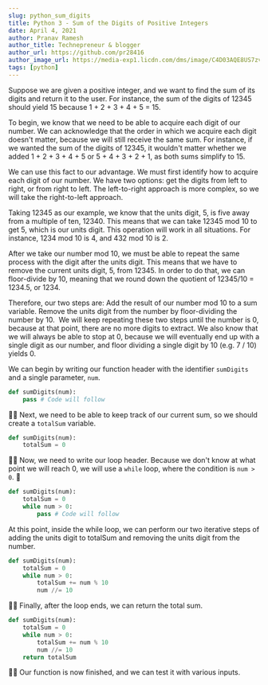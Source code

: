 ```yaml
---
slug: python_sum_digits
title: Python 3 - Sum of the Digits of Positive Integers
date: April 4, 2021
author: Pranav Ramesh
author_title: Technepreneur & blogger
author_url: https://github.com/pr28416
author_image_url: https://media-exp1.licdn.com/dms/image/C4D03AQE8US7zv3uUhQ/profile-displayphoto-shrink_400_400/0/1619024957277?e=1626912000&v=beta&t=cDgil4bLuNR5N8cVLnZHlmfiHcZ_ad0HKC2KsPbONfM
tags: [python]
---
```


Suppose we are given a positive integer, and we want to find the sum of its digits and return it to the user. For instance, the sum of the digits of 12345 should yield 15  because 1 + 2 + 3 + 4 + 5 = 15.

To begin, we know that we need to be able to acquire each digit of our number. We can acknowledge that the order in which we acquire each digit doesn't matter, because we will still receive the same sum. For instance, if we wanted the sum of the digits of 12345, it wouldn't matter whether we added 1 + 2 + 3 + 4 + 5 or 5 + 4 + 3 + 2 + 1, as both sums simplify to 15.

We can use this fact to our advantage. We must first identify how to acquire each digit of our number. We have two options: get the digits from left to right, or from right to left. The left-to-right approach is more complex, so we will take the right-to-left approach.

Taking 12345 as our example, we know that the units digit, 5, is five away from a multiple of ten, 12340. This means that we can take 12345 mod 10 to get 5, which is our units digit. This operation will work in all situations. For instance, 1234 mod 10 is 4, and 432 mod 10 is 2.

After we take our number mod 10, we must be able to repeat the same process with the digit after the units digit. This means that we have to remove the current units digit, 5, from 12345. In order to do that, we can floor-divide by 10, meaning that we round down the quotient of 12345/10 = 1234.5, or 1234.

Therefore, our two steps are:
Add the result of our number mod 10 to a sum variable.
Remove the units digit from the number by floor-dividing the number by 10.
​
We will keep repeating these two steps until the number is 0, because at that point, there are no more digits to extract. We also know that we will always be able to stop at 0, because we will eventually end up with a single digit as our number, and floor dividing a single digit by 10 (e.g. 7 / 10) yields 0.

We can begin by writing our function header with the identifier `sumDigits` and a single parameter, `num​`.

```python title="Define sumDigits()"
def sumDigits(num):
    pass # Code will follow
```

Next, we need to be able to keep track of our current sum, so we should create a `​totalSum​` variable.

```python title="Create totalSum variable"
def sumDigits(num):
    totalSum = 0
```

Now, we need to write our loop header. Because we don't know at what point we will reach 0, we will use a `while` loop, where the condition is `num > 0`​.

```python title="Write a while loop"
def sumDigits(num):
    totalSum = 0
    while num > 0:
        pass # Code will follow
```

At this point, inside the while​ loop, we can perform our two iterative steps of adding the units digit to totalSum and removing the units digit from the number.

```python title="Performing math operations"
def sumDigits(num):
    totalSum = 0
    while num > 0:
        totalSum += num % 10
        num //= 10
```

Finally, after the loop ends, we can return the total sum.

```python title="Return total sum"
def sumDigits(num):
    totalSum = 0
    while num > 0:
        totalSum += num % 10
        num //= 10
    return totalSum
```

Our function is now finished, and we can test it with various inputs.